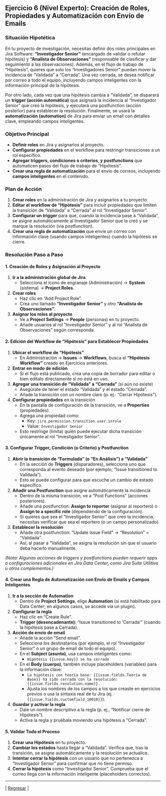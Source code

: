 ## **Ejercicio 6 (Nivel Experto): Creación de Roles, Propiedades y Automatización con Envío de Emails**

### **Situación Hipotética**

En tu proyecto de investigación, necesitas definir dos roles principales en Jira Software: **“Investigador Senior”** (encargado de validar o refutar hipótesis) y **“Analista de Observaciones”** (responsable de clasificar y dar seguimiento a las observaciones). Además, en el flujo de trabajo de “Hipótesis”, quieres que solo los “Investigadores Senior” puedan mover la incidencia de “Validada” a “Cerrada”. Una vez cerrada, se desea notificar por correo a todo el equipo, incluyendo campos inteligentes con la información principal de la hipótesis.

Por otro lado, cada vez que una hipótesis cambia a “Validada”, se disparará un **trigger (acción automática)** que asignará la incidencia al “Investigador Senior” que creó la hipótesis, y ejecutará una postfunction (acción posterior) para establecer la resolución. Finalmente, se usará la **automatización (automation)** de Jira para enviar un email con detalles clave, empleando campos inteligentes.

### **Objetivo Principal**

* **Definir roles** en Jira y asignarlos al proyecto.  
* **Configurar propiedades** en el workflow para restringir transiciones a un rol específico.  
* **Agregar triggers, condiciones o criterios, y postfunctions** que automaticen pasos del flujo de trabajo de “Hipótesis”.  
* **Crear una regla de automatización** para el envío de correos, incluyendo **campos inteligentes** en el contenido.

### **Plan de Acción**

1. **Crear roles** en la administración de Jira y asignarlos a tu proyecto.  
2. **Editar el workflow de “Hipótesis”** para incluir propiedades que limiten la transición de “Validada” a “Cerrada” al rol “Investigador Senior”.  
3. **Configurar un trigger** para que, cuando la incidencia pase a “Validada”, se asigne automáticamente al Investigador Senior que la creó y se marque la resolución (via postfunction).  
4. **Crear una regla de automatización** que envíe un correo con información clave (usando campos inteligentes) cuando la hipótesis se cierre.

### **Resolución Paso a Paso**

#### **1\. Creación de Roles y Asignación al Proyecto**

1. **Ir a la administración global de Jira**  
   * Selecciona el ícono de engranaje (Administración) → **System** (sistema) → **Project Roles**.  
2. **Crear roles**  
   * Haz clic en “Add Project Role”.  
   * Crea uno llamado **“Investigador Senior”** y otro **“Analista de Observaciones”**.  
3. **Asignar los roles al proyecto**  
   * Ve a **Project Settings** → **People** (personas) en tu proyecto.  
   * Añade usuarios al rol “Investigador Senior” y al rol “Analista de Observaciones” según corresponda.

#### **2\. Edición del Workflow de “Hipótesis” para Establecer Propiedades**

1. **Ubicar el workflow de “Hipótesis”**  
   * En Administración → **Issues** → **Workflows**, busca el **“Hipótesis Workflow”** creado en Ejercicios anteriores.  
2. **Entrar en modo de edición**  
   * Si el flujo está publicado, crea una copia de borrador para editar o bien edítalo directamente si no está en uso.  
3. **Agregar una transición de “Validada” a “Cerrada”** (si aún no existe)  
   * Asegúrate de tener el estado “Validada” y el estado “Cerrada”.  
   * Añade la transición con un nombre claro (p. ej.: “Cerrar Hipótesis”).  
4. **Configurar propiedades** en la transición  
   * En la pantalla de configuración de la transición, ve a **Properties** (propiedades).  
   * Agrega una propiedad como:  
     * Key: `jira.permission.transition.user.inrole`  
     * Value: `Investigador Senior`  
   * Esto restringe (limita) quién puede ejecutar dicha transición únicamente al rol “Investigador Senior”.

#### **3\. Configurar Trigger, Condición (o Criterio) y Postfunction**

1. **Abrir la transición de “Formulada” (o “En Análisis”) a “Validada”**  
   * En la sección de **Triggers** (disparadores), selecciona uno que corresponda al evento deseado (por ejemplo, “Issue transitioned to Validada”).  
   * Esto se puede configurar para que escuche un cambio de estado específico.  
2. **Añadir una Postfunction** que asigne automáticamente la incidencia  
   * Dentro de la misma transición, ve a “Post Functions” (acciones posteriores).  
   * Añade una postfunction: **Assign to reporter** (asignar al reportero) o **Assign to a specific role** (dependiendo de la configuración).  
   * Si quieres que sea el “Investigador Senior” que creó la incidencia, necesitas verificar que sea el reportero (o un campo personalizado).  
3. **Establecer la resolución**  
   * Añade otra postfunction: “Update Issue Field” → “Resolution” \= “Validada”.  
   * Así, al pasar a “Validada”, se asigna la resolución sin que el usuario deba hacerlo manualmente.

*(Nota: Algunas acciones de triggers y postfunctions pueden requerir apps o configuraciones adicionales en Jira Data Center, como Jira Suite Utilities u otros complementos.)*

#### **4\. Crear una Regla de Automatización con Envío de Emails y Campos Inteligentes**

1. **Ir a la sección de Automation**  
   * Dentro de **Project Settings**, elige **Automation** (si está habilitado para Data Center; en algunos casos, se accede vía un plugin).  
2. **Configurar la regla**  
   * Haz clic en “Create Rule”.  
   * **Trigger (desencadenante):** “Issue transitioned to ‘Cerrada’” (cuando la hipótesis pase a Cerrada).  
3. **Acción de envío de email**  
   * Añade la acción “Send email”.  
   * Selecciona los destinatarios (por ejemplo, el rol “Investigador Senior” o un grupo de email de todo el equipo).  
   * En el **Subject (asunto)**, usa campos inteligentes como:  
     * `Hipótesis {{issue.key}} se ha cerrado`  
   * En el **Body (cuerpo)**, también incluye placeholders (variables) para la información clave:  
     * `La hipótesis con teoría base: {{issue.fields.Teoría de Base}} ha sido cerrada con la resolución: {{issue.fields.resolution.name}}.`  
     * Ajusta los nombres de los campos a los que creaste en ejercicios previos o usa la sintaxis real de tu Jira (ej. `{{issue.fields.customfield_10010}}`).  
4. **Guardar y activar la regla**  
   * Dale un nombre descriptivo a la regla (p. ej., “Notificar cierre de Hipótesis”).  
   * Activa la regla y pruébala moviendo una hipótesis a “Cerrada”.

#### **5\. Validar Todo el Proceso**

1. **Crear una Hipótesis** en tu proyecto.  
2. **Cambiar los estados** hasta llegar a “Validada”. Verifica que, tras la transición, se asigne automáticamente y la resolución se actualice.  
3. **Intentar cerrar la hipótesis** con un usuario que no pertenezca a “Investigador Senior” para confirmar que no tiene permiso.  
4. **Cerrar la hipótesis** como “Investigador Senior”. Comprueba que el correo llega con la información inteligente (placeholders correctos).

---
| [Regresar](./README.md) |